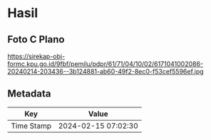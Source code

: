 # Hasil

## Foto C Plano

https://sirekap-obj-formc.kpu.go.id/9fbf/pemilu/pdpr/61/71/04/10/02/6171041002086-20240214-203436--3b124881-ab60-49f2-8ec0-f53cef5596ef.jpg


## Metadata

| Key        | Value               |
| ---------- | ------------------- |
| Time Stamp | 2024-02-15 07:02:30 |



